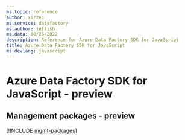 ```yaml
---
ms.topic: reference
author: xirzec
ms.service: datafactory
ms.author: jeffish
ms.data: 08/25/2022
description: Reference for Azure Data Factory SDK for JavaScript
title: Azure Data Factory SDK for JavaScript
ms.devlang: javascript
---
```

# Azure Data Factory SDK for JavaScript - preview

## Management packages - preview
[!INCLUDE [mgmt-packages](data-factory-mgmt-index.md)]